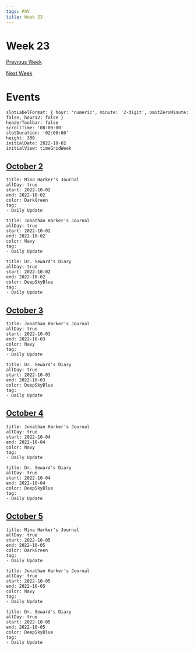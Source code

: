 ```yaml
---
tags: POV
title: Week 23
---
```


# Week 23

[Previous Week](2022-W40)

[Next Week](2022-W42)

# Events

```itinerary
slotLabelFormat: { hour: 'numeric', minute: '2-digit', omitZeroMinute: false, hour12: false }
headerToolbar: false
scrollTime: '08:00:00'
slotDuration: '02:00:00'
height: 300
initialDate: 2022-10-02
initialView: timeGridWeek
```

## [October 2](2022-10-02.md)

```itinerary-event
title: Mina Harker's Journal
allDay: true
start: 2022-10-02
end: 2022-10-02
color: DarkGreen
tag:
- Daily Update
```


```itinerary-event
title: Jonathan Harker's Journal
allDay: true
start: 2022-10-02
end: 2022-10-02
color: Navy
tag:
- Daily Update
```

```itinerary-event
title: Dr. Seward's Diary
allDay: true
start: 2022-10-02
end: 2022-10-02
color: DeepSkyBlue
tag:
- Daily Update
```

## [October 3](2022-10-03.md)

```itinerary-event
title: Jonathan Harker's Journal
allDay: true
start: 2022-10-03
end: 2022-10-03
color: Navy
tag:
- Daily Update
```

```itinerary-event
title: Dr. Seward's Diary
allDay: true
start: 2022-10-03
end: 2022-10-03
color: DeepSkyBlue
tag:
- Daily Update
```

## [October 4](2022-10-04.md)

```itinerary-event
title: Jonathan Harker's Journal
allDay: true
start: 2022-10-04
end: 2022-10-04
color: Navy
tag:
- Daily Update
```

```itinerary-event
title: Dr. Seward's Diary
allDay: true
start: 2022-10-04
end: 2022-10-04
color: DeepSkyBlue
tag:
- Daily Update
```


## [October 5](2022-10-05.md)

```itinerary-event
title: Mina Harker's Journal
allDay: true
start: 2022-10-05
end: 2022-10-05
color: DarkGreen
tag:
- Daily Update
```


```itinerary-event
title: Jonathan Harker's Journal
allDay: true
start: 2022-10-05
end: 2022-10-05
color: Navy
tag:
- Daily Update
```

```itinerary-event
title: Dr. Seward's Diary
allDay: true
start: 2022-10-05
end: 2022-10-05
color: DeepSkyBlue
tag:
- Daily Update
```
